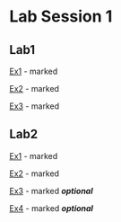 # Lab Session 1
## Lab1
[Ex1](Lab1%2FEx1) - marked

[Ex2](Lab1%2FEx2) - marked

[Ex3](Lab1%2FEx3) - marked

## Lab2

[Ex1](Lab2%2FEx1) - marked

[Ex2](Lab2%2FEx2) - marked

[Ex3](Lab2%2FEx3) - marked _**optional**_

[Ex4](Lab2%2FEx4) - marked _**optional**_